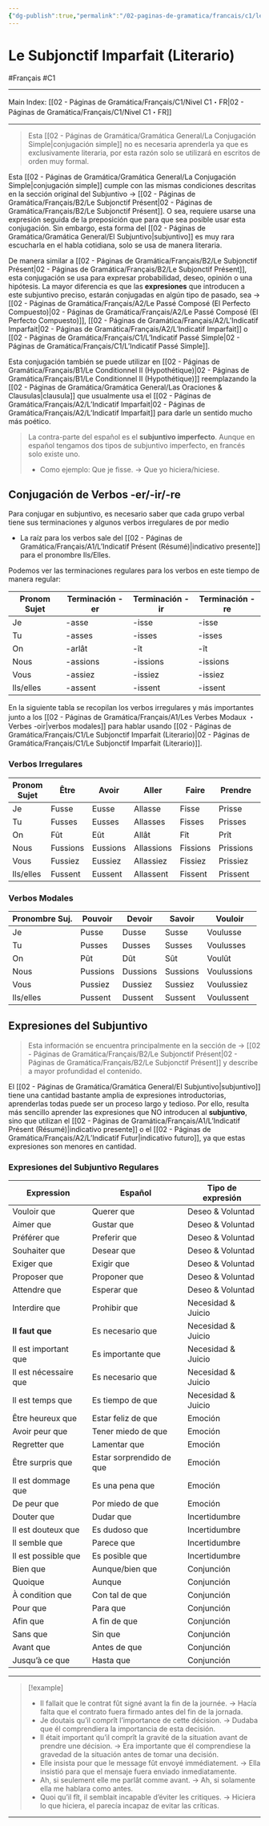 ```yaml
---
{"dg-publish":true,"permalink":"/02-paginas-de-gramatica/francais/c1/le-subjonctif-imparfait-literario/"}
---
```


# Le Subjonctif Imparfait (Literario)
#Français #C1
___
Main Index: [[02 - Páginas de Gramática/Français/C1/Nivel C1・FR\|02 - Páginas de Gramática/Français/C1/Nivel C1・FR]]
___
> Esta [[02 - Páginas de Gramática/Gramática General/La Conjugación Simple\|conjugación simple]] no es necesaria aprenderla ya que es exclusivamente literaria, por esta razón solo se utilizará en escritos de orden muy formal.

Esta [[02 - Páginas de Gramática/Gramática General/La Conjugación Simple\|conjugación simple]] cumple con las mismas condiciones descritas en la sección original del Subjuntivo → [[02 - Páginas de Gramática/Français/B2/Le Subjonctif Présent\|02 - Páginas de Gramática/Français/B2/Le Subjonctif Présent]]. O sea, requiere usarse una expresión seguida de la preposición que para que sea posible usar esta conjugación. Sin embargo, esta forma del [[02 - Páginas de Gramática/Gramática General/El Subjuntivo\|subjuntivo]] es muy rara escucharla en el habla cotidiana, solo se usa de manera literaria.

De manera similar a [[02 - Páginas de Gramática/Français/B2/Le Subjonctif Présent\|02 - Páginas de Gramática/Français/B2/Le Subjonctif Présent]], esta conjugación se usa para expresar probabilidad, deseo, opinión o una hipótesis. La mayor diferencia es que las **expresiones** que introducen a este subjuntivo preciso, estarán conjugadas en algún tipo de pasado, sea → [[02 - Páginas de Gramática/Français/A2/Le Passé Composé (El Perfecto Compuesto)\|02 - Páginas de Gramática/Français/A2/Le Passé Composé (El Perfecto Compuesto)]], [[02 - Páginas de Gramática/Français/A2/L’Indicatif Imparfait\|02 - Páginas de Gramática/Français/A2/L’Indicatif Imparfait]] o [[02 - Páginas de Gramática/Français/C1/L’Indicatif Passé Simple\|02 - Páginas de Gramática/Français/C1/L’Indicatif Passé Simple]].

Esta conjugación también se puede utilizar en [[02 - Páginas de Gramática/Français/B1/Le Conditionnel II (Hypothétique)\|02 - Páginas de Gramática/Français/B1/Le Conditionnel II (Hypothétique)]] reemplazando la [[02 - Páginas de Gramática/Gramática General/Las Oraciones & Clausulas\|clausula]] que usualmente usa el [[02 - Páginas de Gramática/Français/A2/L’Indicatif Imparfait\|02 - Páginas de Gramática/Français/A2/L’Indicatif Imparfait]] para darle un sentido mucho más poético.

> La contra-parte del español es el **subjuntivo imperfecto**. Aunque en español tengamos dos tipos de subjuntivo imperfecto, en francés solo existe uno. 
> - Como ejemplo: Que je fisse. → Que yo hiciera/hiciese.

## Conjugación de Verbos -er/-ir/-re
Para conjugar en subjuntivo, es necesario saber que cada grupo verbal tiene sus terminaciones y algunos verbos irregulares de por medio

- La raíz para los verbos sale del [[02 - Páginas de Gramática/Français/A1/L’Indicatif Présent (Résumé)\|indicativo presente]] para el pronombre Ils/Elles.

Podemos ver las terminaciones regulares para los verbos en este tiempo de manera regular:

| Pronom Sujet | Terminación -er | Terminación -ir | Terminación -re |
| ------------ | --------------- | --------------- | --------------- |
| Je           | -asse           | -isse           | -isse           |
| Tu           | -asses          | -isses          | -isses          |
| On           | -arlât          | -ît             | -ît             |
| Nous         | -assions        | -issions        | -issions        |
| Vous         | -assiez         | -issiez         | -issiez         |
| Ils/elles    | -assent         | -issent         | -issent         |

En la siguiente tabla se recopilan los verbos  irregulares y más importantes junto a los [[02 - Páginas de Gramática/Français/A1/Les Verbes Modaux ・Verbes -oir\|verbos modales]] para hablar usando [[02 - Páginas de Gramática/Français/C1/Le Subjonctif Imparfait (Literario)\|02 - Páginas de Gramática/Français/C1/Le Subjonctif Imparfait (Literario)]].
### Verbos Irregulares

| Pronom Sujet | Être     | Avoir    | Aller      | Faire    | Prendre   | Tenir     |
| ------------ | -------- | -------- | ---------- | -------- | --------- | --------- |
| Je           | Fusse    | Eusse    | Allasse    | Fisse    | Prisse    | Tinsse    |
| Tu           | Fusses   | Eusses   | Allasses   | Fisses   | Prisses   | Tinsses   |
| On           | Fût      | Eût      | Allât      | Fît      | Prît      | Tînt      |
| Nous         | Fussions | Eussions | Allassions | Fissions | Prissions | Tinssions |
| Vous         | Fussiez  | Eussiez  | Allassiez  | Fissiez  | Prissiez  | Tinssiez  |
| Ils/elles    | Fussent  | Eussent  | Allassent  | Fissent  | Prissent  | Tinssent  |
### Verbos Modales

| Pronombre Suj. | Pouvoir  | Devoir   | Savoir   | Vouloir     |
| -------------- | -------- | -------- | -------- | ----------- |
| Je             | Pusse    | Dusse    | Susse    | Voulusse    |
| Tu             | Pusses   | Dusses   | Susses   | Voulusses   |
| On             | Pût      | Dût      | Sût      | Voulût      |
| Nous           | Pussions | Dussions | Sussions | Voulussions |
| Vous           | Pussiez  | Dussiez  | Sussiez  | Voulussiez  |
| Ils/elles      | Pussent  | Dussent  | Sussent  | Voulussent  |

## Expresiones del Subjuntivo
> Esta información se encuentra principalmente en la sección de → [[02 - Páginas de Gramática/Français/B2/Le Subjonctif Présent\|02 - Páginas de Gramática/Français/B2/Le Subjonctif Présent]] y describe a mayor profundidad el contenido.

El [[02 - Páginas de Gramática/Gramática General/El Subjuntivo\|subjuntivo]] tiene una cantidad bastante amplia de expresiones introductorias, aprenderlas todas puede ser un proceso largo y tedioso. Por ello, resulta más sencillo aprender las expresiones que NO introducen al **subjuntivo**, sino que utilizan el [[02 - Páginas de Gramática/Français/A1/L’Indicatif Présent (Résumé)\|indicativo presente]] o el [[02 - Páginas de Gramática/Français/A2/L’Indicatif Futur\|indicativo futuro]], ya que estas expresiones son menores en cantidad.

### Expresiones del Subjuntivo Regulares

| Expression            | Español                  | Tipo de expresión  |
| --------------------- | ------------------------ | ------------------ |
| Vouloir que           | Querer que               | Deseo & Voluntad   |
| Aimer que             | Gustar que               | Deseo & Voluntad   |
| Préférer que          | Preferir que             | Deseo & Voluntad   |
| Souhaiter que         | Desear que               | Deseo & Voluntad   |
| Exiger que            | Exigir que               | Deseo & Voluntad   |
| Proposer que          | Proponer que             | Deseo & Voluntad   |
| Attendre que          | Esperar que              | Deseo & Voluntad   |
| Interdire que         | Prohibir que             | Necesidad & Juicio |
| **Il faut que**       | Es necesario que         | Necesidad & Juicio |
| Il est important que  | Es importante que        | Necesidad & Juicio |
| Il est nécessaire que | Es necesario que         | Necesidad & Juicio |
| Il est temps que      | Es tiempo de que         | Necesidad & Juicio |
| Être heureux que      | Estar feliz de que       | Emoción            |
| Avoir peur que        | Tener miedo de que       | Emoción            |
| Regretter que         | Lamentar que             | Emoción            |
| Être surpris que      | Estar sorprendido de que | Emoción            |
| Il est dommage que    | Es una pena que          | Emoción            |
| De peur que           | Por miedo de que         | Emoción            |
| Douter que            | Dudar que                | Incertidumbre      |
| Il est douteux que    | Es dudoso que            | Incertidumbre      |
| Il semble que         | Parece que               | Incertidumbre      |
| Il est possible que   | Es posible que           | Incertidumbre      |
| Bien que              | Aunque/bien que          | Conjunción         |
| Quoique               | Aunque                   | Conjunción         |
| À condition que       | Con tal de que           | Conjunción         |
| Pour que              | Para que                 | Conjunción         |
| Afin que              | A fin de que             | Conjunción         |
| Sans que              | Sin que                  | Conjunción         |
| Avant que             | Antes de que             | Conjunción         |
| Jusqu’à ce que        | Hasta que                | Conjunción         |
___

> [!example]
> 
> - Il fallait que le contrat fût signé avant la fin de la journée. → Hacía falta que el contrato fuera firmado antes del fin de la jornada.
> - Je doutais qu’il comprît l’importance de cette décision. → Dudaba que él comprendiera la importancia de esta decisión.
> - Il était important qu’il comprît la gravité de la situation avant de prendre une décision. → Era importante que él comprendiese la gravedad de la situación antes de tomar una decisión.
> - Elle insista pour que le message fût envoyé immédiatement. → Ella insistió para que el mensaje fuera enviado inmediatamente.
> - Ah, si seulement elle me parlât comme avant. → Ah, si solamente ella me hablara como antes.
> - Quoi qu’il fît, il semblait incapable d’éviter les critiques. → Hiciera lo que hiciera, el parecía incapaz de evitar las críticas.


___